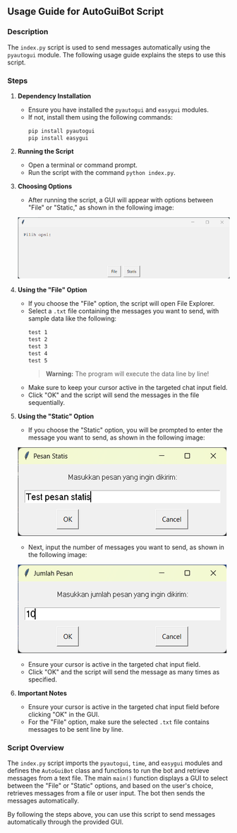 ## Usage Guide for AutoGuiBot Script

### Description
The `index.py` script is used to send messages automatically using the `pyautogui` module. The following usage guide explains the steps to use this script.

### Steps

1. **Dependency Installation**
    - Ensure you have installed the `pyautogui` and `easygui` modules.
    - If not, install them using the following commands:
        ```
        pip install pyautogui
        pip install easygui
        ```

2. **Running the Script**
    - Open a terminal or command prompt.
    - Run the script with the command `python index.py`.

3. **Choosing Options**
    - After running the script, a GUI will appear with options between "File" or "Static," as shown in the following image:

    ![GUI Menu](https://raw.githubusercontent.com/willyamk/AutoGuiBot/main/menu_gui.png)

4. **Using the "File" Option**
    - If you choose the "File" option, the script will open File Explorer.
    - Select a `.txt` file containing the messages you want to send, with sample data like the following:
       ```
       test 1
       test 2
       test 3
       test 4
       test 5
       ```
       > **Warning:** The program will execute the data line by line!
    - Make sure to keep your cursor active in the targeted chat input field.
    - Click "OK" and the script will send the messages in the file sequentially.

5. **Using the "Static" Option**
    - If you choose the "Static" option, you will be prompted to enter the message you want to send, as shown in the following image:

    ![Static Message](https://raw.githubusercontent.com/willyamk/AutoGuiBot/main/statis_message.png)

    - Next, input the number of messages you want to send, as shown in the following image:

    ![Message Count](https://raw.githubusercontent.com/willyamk/AutoGuiBot/main/statis_message_loop.png)

    - Ensure your cursor is active in the targeted chat input field.
    - Click "OK" and the script will send the message as many times as specified.

6. **Important Notes**
    - Ensure your cursor is active in the targeted chat input field before clicking "OK" in the GUI.
    - For the "File" option, make sure the selected `.txt` file contains messages to be sent line by line.

### Script Overview
The `index.py` script imports the `pyautogui`, `time`, and `easygui` modules and defines the `AutoGuiBot` class and functions to run the bot and retrieve messages from a text file. The main `main()` function displays a GUI to select between the "File" or "Static" options, and based on the user's choice, retrieves messages from a file or user input. The bot then sends the messages automatically.

By following the steps above, you can use this script to send messages automatically through the provided GUI.
